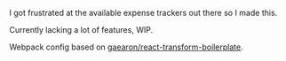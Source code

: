I got frustrated at the available expense trackers out there so I made this.

Currently lacking a lot of features, WIP.

Webpack config based on [gaearon/react-transform-boilerplate](https://github.com/gaearon/react-transform-boilerplate).
